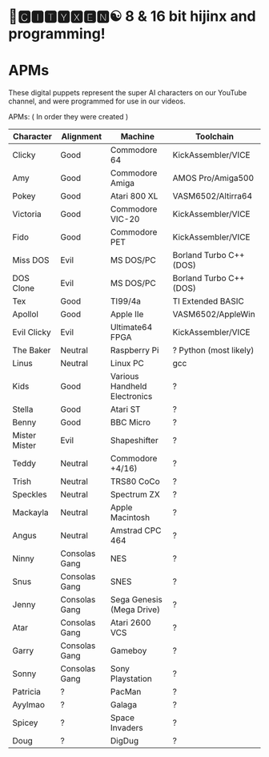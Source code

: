 # 🌆🅲🅸🆃🆈🆇🅴🅽☯️ 8 & 16 bit hijinx and programming!

# APMs
 
These digital puppets represent the super AI characters on our YouTube channel, and were programmed for use in our videos.

APMs: ( In order they were created )

| Character | Alignment | Machine | Toolchain |
| --- | --- | --- | --- | 
| Clicky| Good | Commodore 64 | KickAssembler/VICE |
| Amy  | Good | Commodore Amiga | AMOS Pro/Amiga500 |
| Pokey | Good | Atari 800 XL | VASM6502/Altirra64 |
| Victoria | Good | Commodore VIC-20 | KickAssembler/VICE |
| Fido  | Good | Commodore PET | KickAssembler/VICE |
| Miss DOS | Evil | MS DOS/PC | Borland Turbo C++ (DOS) |
| DOS Clone | Evil | MS DOS/PC | Borland Turbo C++ (DOS) |
| Tex    | Good | TI99/4a   | TI Extended BASIC |
| Apollol | Good | Apple IIe   | VASM6502/AppleWin |
| Evil Clicky | Evil | Ultimate64 FPGA | KickAssembler/VICE |
| The Baker | Neutral | Raspberry Pi | ? Python (most likely) |
| Linus | Neutral | Linux PC | gcc |
| Kids | Good | Various Handheld Electronics | ? |
| Stella| Good | Atari ST | ? |
| Benny | Good | BBC Micro | ? |
| Mister Mister | Evil | Shapeshifter | ? |
| Teddy | Neutral | Commodore +4/16) | ? |
| Trish | Neutral | TRS80 CoCo | ? |
| Speckles | Neutral | Spectrum ZX | ? |
| Mackayla | Neutral | Apple Macintosh | ? |
| Angus  | Neutral | Amstrad CPC 464 | ? |
| Ninny | Consolas Gang | NES | ? |
| Snus | Consolas Gang | SNES | ? |
| Jenny | Consolas Gang | Sega Genesis (Mega Drive) | ? |
| Atar | Consolas Gang | Atari 2600 VCS | ?|
| Garry | Consolas Gang | Gameboy | ? |
| Sonny | Consolas Gang | Sony Playstation | ? |
| Patricia | ? | PacMan | ? |
| Ayylmao | ? | Galaga | ? |
| Spicey | ? | Space Invaders | ? |
| Doug | ? | DigDug | ? |
